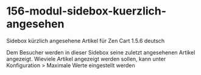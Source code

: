 # 156-modul-sidebox-kuerzlich-angesehen
Sidebox kürzlich angesehene Artikel für Zen Cart 1.5.6 deutsch

Dem Besucher werden in dieser Sidebox seine zuletzt angesehenen Artikel angezeigt.
Wieviele Artikel angezeigt werden sollen, kann unter Konfiguration > Maximale Werte eingestellt werden
